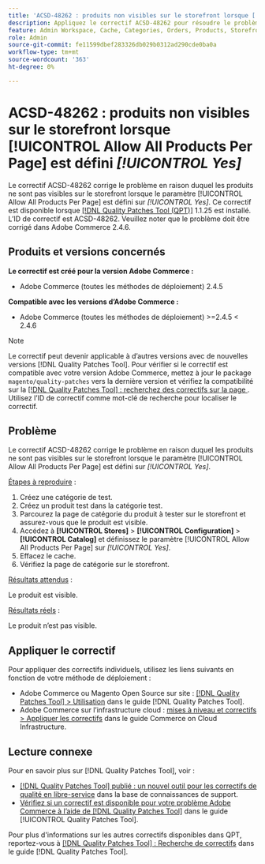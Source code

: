 ```yaml
---
title: 'ACSD-48262 : produits non visibles sur le storefront lorsque [!UICONTROL Allow All Products Per Page] est défini [!UICONTROL Yes]'
description: Appliquez le correctif ACSD-48262 pour résoudre le problème Adobe Commerce où les produits ne sont pas visibles sur le storefront lorsque le paramètre [!UICONTROL Allow All Products Per Page] est défini sur [!UICONTROL Yes].
feature: Admin Workspace, Cache, Categories, Orders, Products, Storefront
role: Admin
source-git-commit: fe11599dbef283326db029b0312ad290cde0ba0a
workflow-type: tm+mt
source-wordcount: '363'
ht-degree: 0%

---
```


# ACSD-48262 : produits non visibles sur le storefront lorsque [!UICONTROL Allow All Products Per Page] est défini *[!UICONTROL Yes]*

Le correctif ACSD-48262 corrige le problème en raison duquel les produits ne sont pas visibles sur le storefront lorsque le paramètre [!UICONTROL Allow All Products Per Page] est défini sur *[!UICONTROL Yes]*. Ce correctif est disponible lorsque [[!DNL Quality Patches Tool (QPT)]](https://experienceleague.adobe.com/en/docs/commerce-knowledge-base/kb/announcements/commerce-announcements/magento-quality-patches-released-new-tool-to-self-serve-quality-patches) 1.1.25 est installé. L’ID de correctif est ACSD-48262. Veuillez noter que le problème doit être corrigé dans Adobe Commerce 2.4.6.

## Produits et versions concernés

**Le correctif est créé pour la version Adobe Commerce :**

* Adobe Commerce (toutes les méthodes de déploiement) 2.4.5

**Compatible avec les versions d’Adobe Commerce :**

* Adobe Commerce (toutes les méthodes de déploiement) >=2.4.5 &lt; 2.4.6

>[!NOTE]
>
>Le correctif peut devenir applicable à d’autres versions avec de nouvelles versions [!DNL Quality Patches Tool]. Pour vérifier si le correctif est compatible avec votre version Adobe Commerce, mettez à jour le package `magento/quality-patches` vers la dernière version et vérifiez la compatibilité sur la [[!DNL Quality Patches Tool] : recherchez des correctifs sur la page ](https://experienceleague.adobe.com/tools/commerce-quality-patches/index.html). Utilisez l’ID de correctif comme mot-clé de recherche pour localiser le correctif.

## Problème

Le correctif ACSD-48262 corrige le problème en raison duquel les produits ne sont pas visibles sur le storefront lorsque le paramètre [!UICONTROL Allow All Products Per Page] est défini sur *[!UICONTROL Yes]*.

<u>Étapes à reproduire</u> :

1. Créez une catégorie de test.
1. Créez un produit test dans la catégorie test.
1. Parcourez la page de catégorie du produit à tester sur le storefront et assurez-vous que le produit est visible.
1. Accédez à **[!UICONTROL Stores]** > **[!UICONTROL Configuration]** > **[!UICONTROL Catalog]** et définissez le paramètre [!UICONTROL Allow All Products Per Page] sur *[!UICONTROL Yes]*.
1. Effacez le cache.
1. Vérifiez la page de catégorie sur le storefront.

<u>Résultats attendus</u> :

Le produit est visible.

<u>Résultats réels</u> :

Le produit n’est pas visible.

## Appliquer le correctif

Pour appliquer des correctifs individuels, utilisez les liens suivants en fonction de votre méthode de déploiement :

* Adobe Commerce ou Magento Open Source sur site : [[!DNL Quality Patches Tool] > Utilisation](/help/tools/quality-patches-tool/usage.md) dans le guide [!DNL Quality Patches Tool].
* Adobe Commerce sur l’infrastructure cloud : [mises à niveau et correctifs > Appliquer les correctifs](https://experienceleague.adobe.com/docs/commerce-cloud-service/user-guide/develop/upgrade/apply-patches.html) dans le guide Commerce on Cloud Infrastructure.


## Lecture connexe

Pour en savoir plus sur [!DNL Quality Patches Tool], voir :

* [[!DNL Quality Patches Tool] publié : un nouvel outil pour les correctifs de qualité en libre-service](https://experienceleague.adobe.com/en/docs/commerce-knowledge-base/kb/announcements/commerce-announcements/magento-quality-patches-released-new-tool-to-self-serve-quality-patches) dans la base de connaissances de support.
* [Vérifiez si un correctif est disponible pour votre problème Adobe Commerce à l’aide de  [!DNL Quality Patches Tool]](/help/tools/quality-patches-tool/patches-available-in-qpt/check-patch-for-magento-issue-with-magento-quality-patches.md) dans le guide [!UICONTROL Quality Patches Tool].


Pour plus d&#39;informations sur les autres correctifs disponibles dans QPT, reportez-vous à [[!DNL Quality Patches Tool] : Recherche de correctifs](https://experienceleague.adobe.com/tools/commerce-quality-patches/index.html) dans le guide [!DNL Quality Patches Tool].
